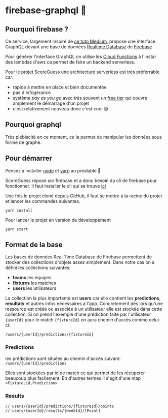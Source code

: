 # firebase-graphql 🚀

## Pourquoi firebase ?
Ce service, largement inspiré de [ce tuto Medium](https://medium.com/@lukepighetti/yes-you-can-query-firebase-with-graphql-e79a45990f22), propose une interface GraphQL devant une base de données [Realtime Database](https://firebase.google.com/docs/storage/admin/start) de [Firebase](https://console.firebase.google.com/) 

Pour générer l'interface GraphQL on utilise les [Cloud Functions](https://firebase.google.com/docs/functions) à l'instar des lambdas d'aws ca permet de faire un backend serverless. 

Pour le projet ScoreGuess une architecture serverless est très préferrable car:
- rapide à mettre en place et bien documentée
- pas d'infogérance 
- système *pay as you go* avec très souvent un [free tier](https://firebase.google.com/pricing) qui couvre amplement le démarrage d'un projet 
- c'est relativement nouveau donc c'est cool 😅

## Pourquoi graphql
Très plébiscité en ce moment, ce la permet de manipuler les données sous forme de graphe. 

## Pour démarrer
Pensez à installer [node](https://nodejs.org/en/download/) et [yarn](https://yarnpkg.com/) au préalable 🤗

ScoreGuess repose sur firebase et a donc besoin du cli de firebase pour fonctionner. Il faut installer le cli qui se trouve [ici](https://firebase.google.com/docs/cli)

Une fois le projet cloné depuis GitHub, il faut se mettre à la racine du projet et lancer les commandes suivantes.
```
yarn install
```

Pour lancer le projet en version de développement
```
yarn start
```

## Format de la base

Les bases de données Real Time Database de Firebase permettent de stocker des collections d'objets assez simplement. 
Dans notre cas on a défini les collections suivantes:
- **teams** les équipes
- **fixtures** les matches
- **users** les utilisateurs

La collection la plus importante est **users** car elle contient les **predictions**, **resultats** et autres infos
nécessaires à l'app.
Concretement dès lors qu'une ressource est créée ou associée à un utilisateur elle est stockée dans cette collection.
Si on prend l'exemple d'une prédiction faite par l'utilisateur `{userId}` pour le match `{fixtureId}`
 on aura chemin d'accès comme celui-ci:
 
```
/users/{userId}/predictions/{fixtureId}
```
### Predictions
les prédictions sont situées au chemin d'accès suivant: `/users/{userId}/predictions`

Elles sont stockées par id de match ce qui permet de les récupérer beaucoup plus facilement. 
En d'autres termes il s'agit d'une map `<Fixture.id,Prediction>`

### Results
```
// users/{userId}/predictions/{fixtureId}/points
// users/{userId}/results/{weekId}/[Point]
```


